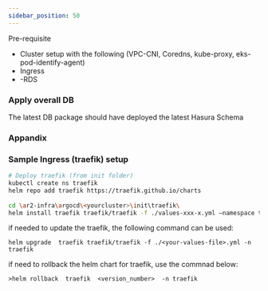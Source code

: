 ```yaml
---
sidebar_position: 50
---
```


Pre-requisite

- Cluster setup with the following (VPC-CNI, Coredns, kube-proxy, eks-pod-identify-agent)
- Ingress
- -RDS

### Apply overall DB
The latest DB package should have deployed the latest Hasura Schema

### Appandix 
### Sample Ingress (traefik) setup 

```bash
# Deploy traefik (from init folder)
kubectl create ns traefik
helm repo add traefik https://traefik.github.io/charts
 
cd \ar2-infra\argocd\<yourcluster>\init\traefik\
helm install traefik traefik/traefik -f ./values-xxx-x.yml –namespace traefik
```

if needed to update the traefik, the following command can be used: 
```
helm upgrade  traefik traefik/traefik -f ./<your-values-file>.yml -n traefik
```

if need to rollback the helm chart for traefik, use the commnad below:
```
>helm rollback  traefik  <version_number>  -n traefik
```
